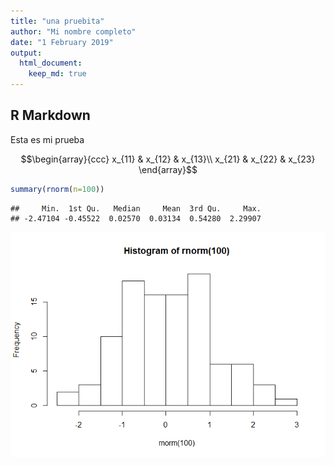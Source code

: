 ```yaml
---
title: "una pruebita"
author: "Mi nombre completo"
date: "1 February 2019"
output: 
  html_document:
    keep_md: true
---
```




## R Markdown
Esta es mi prueba

$$\begin{array}{ccc}
x_{11} & x_{12} & x_{13}\\
x_{21} & x_{22} & x_{23}
\end{array}$$


```r
summary(rnorm(n=100))
```

```
##     Min.  1st Qu.   Median     Mean  3rd Qu.     Max. 
## -2.47104 -0.45522  0.02570  0.03134  0.54280  2.29907
```


![](dfsd_files/figure-html/pressure-1.png)<!-- -->


